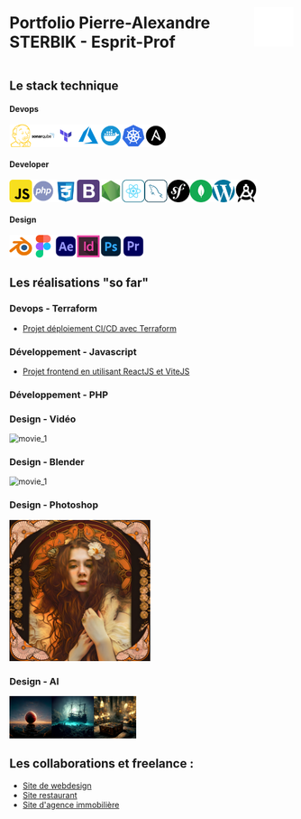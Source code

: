 <div style="display:flex;align-items:center;"><h1> Portfolio Pierre-Alexandre STERBIK - Esprit-Prof </h1><img src="./assets/svg/assets.svg" alt="logo main" width="70" height="70" ></div>

## Le stack technique

#### Devops

<img src="./assets/svg/jenkins.svg" alt="jenkins" width="40" height="40"><img src="./assets/svg/sonarqube-svgrepo-com.svg" alt="sonarqube" width="40" height="40"><img src="./assets/svg/terralogo.svg" alt="terraform" width="40" height="40"><img src="./assets/svg/azure-svgrepo-com.svg" alt="azure" width="40" height="40"><img src="./assets/svg/docker-svgrepo-com.svg" alt="docker" width="40" height="40"><img src="./assets/svg/kubernetes-svgrepo-com.svg" alt="kubernetes" width="40" height="40"><img src="./assets/svg/ansible-svgrepo-com.svg" alt="ansible" width="40" height="40">

#### Developer

<img src="./assets/svg/javascript-svgrepo-com.svg" alt="javascript" width="40" height="40"><img src="./assets/svg/php-svgrepo-com.svg" alt="php" width="40" height="40"><img src="./assets/svg/css-3-svgrepo-com.svg" alt="css" width="40" height="40"><img src="./assets/svg/bootstrap-svgrepo-com.svg" alt="bootstrap" width="40" height="40"><img src="./assets/svg/node-svgrepo-com.svg" alt="node" width="40" height="40"><img src="./assets/svg/react-svgrepo-com.svg" alt="react" width="40" height="40"><img src="./assets/svg/mysql-svgrepo-com.svg" alt="mysql" width="40" height="40"><img src="./assets/svg/symfony-svgrepo-com.svg" alt="symfony" width="40" height="40"><img src="./assets/svg/mongodb-svgrepo-com.svg" alt="mongodb" width="40" height="40"><img src="./assets/svg/wordpress-color-svgrepo-com.svg" alt="wp" width="40" height="40"><img src="./assets/svg/androidstudio-svgrepo-com.svg" alt="androidStudio" width="40" height="40">

#### Design

<img src="./assets/svg/blender-svgrepo-com.svg" alt="blender" width="40" height="40"><img src="./assets/svg/figma-svgrepo-com.svg" alt="figma" width="40" height="40"><img src="./assets/svg/adobe-after-effects-svgrepo-com.svg" alt="afterFX" width="40" height="40"><img src="./assets/svg/adobe-indesign-cs6-logo-svgrepo-com.svg" alt="inDesign" width="40" height="40"><img src="./assets/svg/adobe-photoshop-svgrepo-com.svg" alt="Toshop" width="40" height="40"><img src="./assets/svg/adobe-premiere-svgrepo-com.svg" alt="premierePro" width="40" height="40">

## Les réalisations "so far"

### Devops - Terraform

- [Projet déploiement CI/CD avec Terraform](https://github.com/Manianise/TP/tree/ci-cd)

### Développement - Javascript

- [Projet frontend en utilisant ReactJS et ViteJS](https://github.com/Manianise/TP/tree/ci-cd)

### Développement - PHP

### Design - Vidéo

<img src="./assets/video/movie_1.mp4" alt="movie_1" width="300" height="150">

### Design - Blender

<img src="./assets/video/intro.mp4" alt="movie_1" width="300" height="150">

### Design - Photoshop

<img src="./assets/img/refonte4.jpg" alt="Mucha" width="250" height="250">

### Design - AI

<img src="./assets/img/grid_0.png" alt="ballRed" width="75" height="75"><img src="./assets/img/Sterbik_pirate_skeletons_having_a_banquet_sea_bed_shipwreak_par_fd28700d-1f18-44ed-8392-34e70d276c31.png" alt="pirateBoat" width="75" height="75"><img src="./assets/img/Zebrart_harry_potter_treasure_chest_no_background_octane_render_2b8e66ba-7dd3-48d5-894a-facf2911209f.png" alt="treasure" width="75" height="75">


## Les collaborations et freelance :

- [Site de webdesign](https://www.zebrart.fr/)
- [Site restaurant](https://www.le-parnasse-versailles.fr/)
- [Site d'agence immobilière](https://cabinetlaclef.com/)

